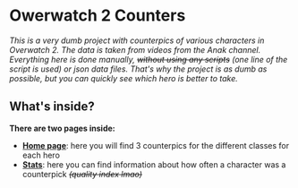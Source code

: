 # Owerwatch 2 Counters

*This is a very dumb project with counterpics of various characters in Overwatch 2. The data is taken from videos from the Anak channel.
Everything here is done manually, ~~without using any scripts~~ (one line of the script is used) or json data files. That's why the project is as dumb as possible, but you can quickly see which hero is better to take.*

## What's inside?
**There are two pages inside:**
- **[Home page](https://ayqwerty.github.io/Overwatch-2-Counters/)**: here you will find 3 counterpics for the different classes for each hero
- **[Stats](https://ayqwerty.github.io/Overwatch-2-Counters/stats/)**: here you can find information about how often a character was a counterpick ~~*(quality index lmao)*~~